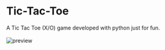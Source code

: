 # Tic-Tac-Toe
A Tic Tac Toe (X/O) game developed with python just for fun.<br><br>
![preview](https://user-images.githubusercontent.com/63550308/126901360-ab1527ac-efc9-4842-b844-2bcdb672dc16.png)
